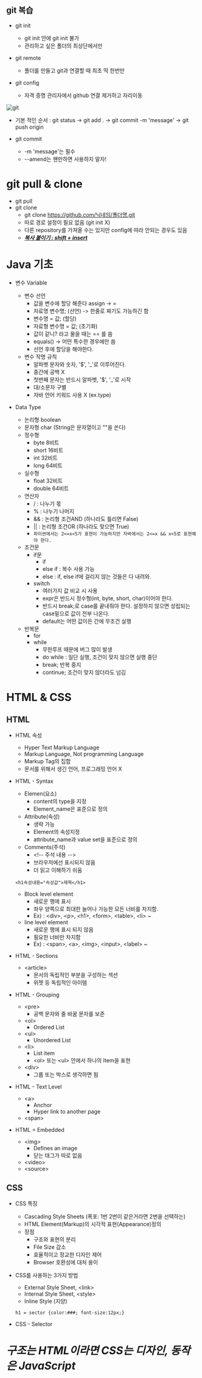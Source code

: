## git 복습
* git init
  * git init 안에 git init 불가
  * 관리하고 싶은 폴더의 최상단에서만

* git remote
  * 폴더를 만들고 git과 연결할 때 최초 딱 한번만

* git config
  * 자격 증명 관리자에서 github 연결 제거하고 자리이동

![git](git.png)

* 기본 적인 순서 : 
  git status -> git add . -> git commit -m 'message' -> git push origin <master>

* git commit
  * -m 'message'는 필수 
  * --amend는 왠만하면 사용하지 말자!

# git pull & clone

* git pull
* git clone
  * git clone https://github.com/닉네임/폴더명.git
  * 따로 경로 설정이 필요 없음 (git init X)
  * 다른 repository를 가져올 수는 있지만 config에 따라 안되는 경우도 있음
  * <u>***복사 붙이기 : shift + insert***</u>

# Java 기초

* 변수 Variable
  * 변수 선언
    * 값을 변수에 할당 해준다 assign -> =
    * 자료명 변수명; (선언) -> 한줄로 짜기도 가능하긴 함
    * 변수명 = 값; (할당)
    * 자료형 변수명 = 값; (초기화)
    * 값이 같니? 라고 물을 때는 == 를 씀
    * equals() -> 어떤 특수한 경우에만 씀 
    * 선언 후에 할당을 해야한다.
  * 변수 작명 규칙
    * 알파벳 문자와 숫자, '$', '_'로 이루어진다.
    * 중간에 공백 X
    * 첫번째 문자는 반드시 알파벳, '$', '_'로 시작
    * 대/소문자 구별
    * 자바 언어 키워드 사용 X (ex.type)

* Data Type
  * 논리형 boolean 
  * 문자형 char (String은 문자열이고 ""을 쓴다)
  * 정수형
    * byte 8비트 
    * short 16비트
    * int 32비트
    * long 64비트
  * 실수형
    * float 32비트
    * double 64비트
  * 연산자
    * / : 나누기 몫
    * % : 나누기 나머지
    * && : 논리형 조건AND (하나라도 틀리면 False)
    * || : 논리형 조건OR (하나라도 맞으면 True)
    * ```파이썬에서는 2<=x<5가 표현이 가능하지만 자바에서는 2<=x && x<5로 표현해야 한다.```
  * 조건문
    * if문
      * if 
      * else if : 복수 사용 가능
      * else : if, else if에 걸리지 않는 것들은 다 내려와.
    * switch
      * 여러가지 값 비교 시 사용
      * expr은 반드시 정수형(int, byte, short, char)이어야 한다.
      * 반드시 break;로 case를 끝내줘야 한다. 설정하지 않으면 성립되는 case밑으로 값이 전부 나온다.
      * default는 어떤 값이든 간에 무조건 실행
  * 반복문
    * for
    * while 
      * 무한루프 때문에 버그 많이 발생
      * do while : 일단 실행, 조건이 맞지 않으면 실행 중단
      * break; 반복 중지
      * continue; 조건이 맞지 않더라도 넘김

# HTML & CSS
## HTML
* HTML 속성
  * Hyper Text Markup Language
  * Markup Language, Not programming Language
  * Markup Tag의 집합
  * 문서를 위해서 생긴 언어, 프로그래밍 언어 X
* HTML - Syntax
  * Elemen(요소)
    * content의 type을 지정
    * Element_name은 표준으로 정의
  * Attribute(속성)
    * 생략 가능
    * Element의 속성지정
    * attribute_name과 value set을 표준으로 정의
  * Comments(주석)
    * \<!-- 주석 내용 -->
    * 브라우저에선 표시되지 않음
    * 더 읽고 이해하기 쉬움
  ```
  <h1속성내용="속성값">제목</h1>
  ```
  * Block level element 
    * 새로운 행에 표시
    * 좌우 양쪽으로 최대한 늘어나 가능한 모든 너비를 차지함.
    * Ex) : \<div>, \<p>, \<h1>, \<form>, \<table>, \<li> ~
  * line level element
    * 새로운 행에 표시 되지 않음
    * 필요한 너비만 차지함
    * Ex) : \<span>, \<a>, \<img>, \<input>, \<label> ~

* HTML - Sections
  * \<article>
    * 문서의 독립적인 부분을 구성하는 섹션
    * 위젯 등 독립적인 아이템

* HTML - Grouping
  * \<pre>
    * 공백 문자와 줄 바꿈 문자를 보존
  * \<ol>
    * Ordered List
  * \<ul>
    * Unordered List
  * \<li>
    * List item
    * \<ol> 또는 \<ul> 안에서 하나의 Item을 표현
  * \<div>
    * 그룹 또는 박스로 생각하면 됨

* HTML - Text Level
  * \<a>
    * Anchor
    * Hyper link to another page
  * \<span>

* HTML = Embedded
  * \<img>
    * Defines an image
    * 닫는 태그가 따로 없음
  * \<video>
  * \<source>

## CSS
* CSS 특징
  * Cascading Style Sheets (폭포: 1번 2번이 같은거라면 2번을 선택하는)
  * HTML Element(Markup)의 시각적 표현(Appearance)정의
  * 장점
    * 구조와 표현의 분리
    * File Size 감소
    * 효율적이고 정교한 디자인 제어
    * Browser 호환성에 대처 용이
* CSS를 사용하는 3가지 방법
  * External Style Sheet, \<link>
  * Internal Style Sheet, \<style>
  * Inline Style (지양)
  
  ```
  h1 = sector {color:###; font-size:12px;}
  ```
* CSS - Selector

# *구조는 HTML이라면 CSS는 디자인, 동작은 JavaScript* 